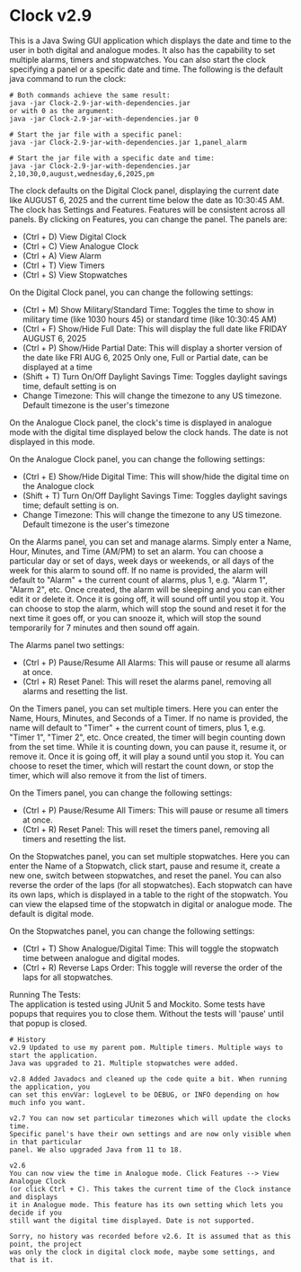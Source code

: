 # Clock v2.9

This is a Java Swing GUI application which displays the date and time to the user in
both digital and analogue modes. It also has the capability to set multiple alarms,
timers and stopwatches. You can also start the clock specifying a panel or a specific
date and time. The following is the default java command to run the clock:

```
# Both commands achieve the same result:
java -jar Clock-2.9-jar-with-dependencies.jar
or with 0 as the argument:
java -jar Clock-2.9-jar-with-dependencies.jar 0

# Start the jar file with a specific panel:
java -jar Clock-2.9-jar-with-dependencies.jar 1,panel_alarm

# Start the jar file with a specific date and time:
java -jar Clock-2.9-jar-with-dependencies.jar 2,10,30,0,august,wednesday,6,2025,pm
```

The clock defaults on the Digital Clock panel, displaying the current date like
AUGUST 6, 2025 and the current time below the date as 10:30:45 AM.
The clock has Settings and Features. Features will be consistent across all panels.
By clicking on Features, you can change the panel. The panels are:
* (Ctrl + D) View Digital Clock
* (Ctrl + C) View Analogue Clock
* (Ctrl + A) View Alarm
* (Ctrl + T) View Timers
* (Ctrl + S) View Stopwatches

On the Digital Clock panel, you can change the following settings:
* (Ctrl + M) Show Military/Standard Time: Toggles the time to show in military time (like 1030 hours 45)
             or standard time (like 10:30:45 AM)
* (Ctrl + F) Show/Hide Full Date: This will display the full date like FRIDAY AUGUST 6, 2025
* (Ctrl + P) Show/Hide Partial Date: This will display a shorter version of the date like FRI AUG 6, 2025
             Only one, Full or Partial date, can be displayed at a time
* (Shift + T) Turn On/Off Daylight Savings Time: Toggles daylight savings time, default setting is on
* Change Timezone: This will change the timezone to any US timezone. Default timezone is the user's timezone

On the Analogue Clock panel, the clock's time is displayed in analogue mode with the digital time
displayed below the clock hands. The date is not displayed in this mode.

On the Analogue Clock panel, you can change the following settings:
* (Ctrl + E) Show/Hide Digital Time: This will show/hide the digital time on the Analogue clock
* (Shift + T) Turn On/Off Daylight Savings Time: Toggles daylight savings time; default setting is on.
* Change Timezone: This will change the timezone to any US timezone. Default timezone is the user's timezone

On the Alarms panel, you can set and manage alarms. Simply enter a Name, Hour, Minutes, and Time 
(AM/PM) to set an alarm. You can choose a particular day or set of days, week days or weekends, 
or all days of the week for this alarm to sound off. If no name is provided, the alarm will default
to "Alarm" + the current count of alarms, plus 1, e.g. "Alarm 1", "Alarm 2", etc.
Once created, the alarm will be sleeping and you can either edit it or delete it. Once it is going off, 
it will sound off until you stop it. You can choose to stop the alarm, which will stop the sound and 
reset it for the next time it goes off, or you can snooze it, which will stop the sound temporarily for 
7 minutes and then sound off again.

The Alarms panel two settings:
* (Ctrl + P) Pause/Resume All Alarms: This will pause or resume all alarms at once.
* (Ctrl + R) Reset Panel: This will reset the alarms panel, removing all alarms and resetting the list.

On the Timers panel, you can set multiple timers. Here you can enter the Name, Hours, Minutes, 
and Seconds of a Timer. If no name is provided, the name will default to "Timer" + the current count 
of timers, plus 1, e.g. "Timer 1", "Timer 2", etc.
Once created, the timer will begin counting down from the set time. While it is counting down, you can 
pause it, resume it, or remove it. Once it is going off, it will play a sound until you stop it. You can 
choose to reset the timer, which will restart the count down, or stop the timer, which will also remove 
it from the list of timers.

On the Timers panel, you can change the following settings:
* (Ctrl + P) Pause/Resume All Timers: This will pause or resume all timers at once.
* (Ctrl + R) Reset Panel: This will reset the timers panel, removing all timers and resetting the list.

On the Stopwatches panel, you can set multiple stopwatches. Here you can enter the Name of a Stopwatch,
click start, pause and resume it, create a new one, switch between stopwatches, and reset the panel. You
can also reverse the order of the laps (for all stopwatches). Each stopwatch can have its own laps, which
is displayed in a table to the right of the stopwatch. You can view the elapsed time of the stopwatch in
digital or analogue mode. The default is digital mode.

On the Stopwatches panel, you can change the following settings:
* (Ctrl + T) Show Analogue/Digital Time: This will toggle the stopwatch time between analogue and digital modes.
* (Ctrl + R) Reverse Laps Order: This toggle will reverse the order of the laps for all stopwatches.

Running The Tests:<br>
The application is tested using JUnit 5 and Mockito. Some tests have popups that requires you to close them.
Without the tests will 'pause' until that popup is closed.

```
# History
v2.9 Updated to use my parent pom. Multiple timers. Multiple ways to start the application.
Java was upgraded to 21. Multiple stopwatches were added.

v2.8 Added Javadocs and cleaned up the code quite a bit. When running the application, you
can set this envVar: logLevel to be DEBUG, or INFO depending on how much info you want.

v2.7 You can now set particular timezones which will update the clocks time.
Specific panel's have their own settings and are now only visible when in that particular
panel. We also upgraded Java from 11 to 18.

v2.6
You can now view the time in Analogue mode. Click Features --> View Analogue Clock 
(or click Ctrl + C). This takes the current time of the Clock instance and displays
it in Analogue mode. This feature has its own setting which lets you decide if you
still want the digital time displayed. Date is not supported. 

Sorry, no history was recorded before v2.6. It is assumed that as this point, the project
was only the clock in digital clock mode, maybe some settings, and that is it.
